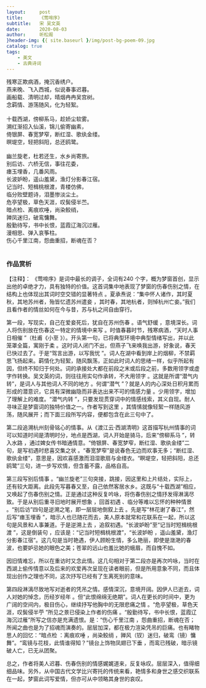 ```yaml
---
layout:     post
title:      《莺啼序》
subtitle:   宋 吴文英
date:       2020-08-03
author:     听松阁
}header-img: {{ site.baseurl }/img/post-bg-poem-09.jpg
catalog: true
tags:
    - 美文
    - 古典诗词
---
```


残寒正欺病酒，掩沉香绣户。<br>
燕来晚、飞入西城，似说春事迟暮。<br>
画船载、清明过却，晴烟冉冉吴宫树。<br>
念羁情、游荡随风，化为轻絮。<br>
<br>
十载西湖，傍柳系马，趁娇尘软雾。<br>
溯红渐招入仙溪，锦儿偷寄幽素，<br>
倚银屏、春宽梦窄，断红湿、歌纨金缕。<br>
暝堤空，轻把斜阳，总还鸥鹭。<br>
<br>
幽兰旋老，杜若还生，水乡尚寄旅。<br>
别后访、六桥无信，事往花委，<br>
瘗玉埋香，几番风雨。<br>
长波妒盼，遥山羞黛，渔灯分影春江宿。<br>
记当时、短楫桃根渡，青楼仿佛，<br>
临分败壁题诗，泪墨惨淡尘土。<br>
危亭望极，草色天涯，叹鬓侵半苎。<br>
暗点检、离痕欢唾，尚染鲛绡，<br>
亸凤迷归，破鸾慵舞。<br>
殷勤待写，书中长恨，蓝霞辽海沉过雁。<br>
漫相思、弹入哀筝柱。<br>
伤心千里江南，怨曲重招，断魂在否？<br>
<br>
  
### 作品赏析
【注释】：
《莺啼序》是词中最长的调子，全词有240 个字，概为梦窗首创，显示出他的卓绝才力，具有独特的价值。这首词集中地表现了梦窗的伤春伤别之情，在结构上也体现出其词时空交错的显著特点 。夏承焘说：“集中怀人诸作，其时夏秋，其地苏州者，殆皆忆遗苏州遣妾 ，其时春，其地杭者，则悼杭州亡妾。”我们且看作者的情丝如何在今与昔，苏与杭之间自由穿行。

第一段，写现实，自己在爱妾死后，犹自在苏州伤春 。语气舒缓 ，意境深长。词人将伤别放在伤春这一特定的情境中来写 。时值春暮时节，残寒病酒，“天时人事日相催 ”（杜甫《小至 》）。开头第一句，已将典型环境中典型情绪写出，并以此笼罩全篇，寓刚于柔 。这时词人闭门不出，但燕子飞来唤我出游，好象说，春天已快过去了。于是“驾言出游，以写我忧 ”。词人在湖中看到岸上的烟柳，不禁羁思飞扬起来。羁情化为轻絮，随风飘荡，正如此时词人的思绪一样，似乎所起有因，但终不知归于何处。词的承接处大都在前段之末或后段之前，多数用领字或虚字作转换。吴文英的词，则往往用实句作承转，不大用领字 。这就是所谓“潜气内转”，是词人与其他词人不同的地方 。何谓“潜气 ”？就是人的内心深处日积月累而形成的潜意识，它具有深微幽隐而非表达出来不可的情感力量 。少用领字，增加了理解上的难度。“潜气内转 ”，只要发现贯穿词中的情感线索，其义自现。耐人寻味正是梦窗词的独特价值之一。作者写到这里 ，其情愫就像轻絮一样随风游荡，随风展开；而下面三段所写内容，便都包含在此三句中了。

第二段追溯杭州刻骨铭心的情事。从《渡江云·西湖清明》这首描写杭州情事的词可以知道时间是清明时分，地点是西湖，词人开始是骑马，后来“傍柳系马 ”，转入水路 ，通过婢女传书暗通情意。“倚银屏、春宽梦窄，断红湿、歌纨金缕”二句，是写初遇时悲喜交集之状 。“春宽梦窄”是说春色无边而欢事无多；“断红湿、歌纨金缕”，意思是，因欢喜感激而泪湿歌扇与金缕衣。“瞑堤空，轻把斜阳，总还鸥鹭”三句，进一步写欢情，但含蓄不露，品格自高。

第三段写别后情事 。“幽兰旋老”三句突接，跳接，因这里和上片结处，实际上，还有较大距离。此段先写暮春又至，自己依然客居水乡。这既与“十载西湖”相应，又唤起了伤春伤别之情。正是通过这种反复吟咏，将伤春伤别之情抒发得淋漓尽致。于是从别后重寻旧地时展开想象 ，回首初遇 、临分等难以忘怀的种种情景 。“别后访”四句是逆溯之笔，即一层层地倒叙上去 。先是写“林花谢了春江”，然后写“瘗玉埋香 ”，暗示人也已随花而去，美人原本就常和花联系在一起，所以这句是风景和人事兼道。于是逆溯上去 ，追叙初遇。“长波妒盼”至“记当时短楫桃根渡 ”，这是倒装句 ，应该是：“记当时短楫桃根渡”，“长波妒盼 ，遥山羞黛，渔灯分影春江宿”。这几句是当时艳遇，伊人顾盼生情，多么艳丽，即使是潋滟的春波，也要妒忌她的眼色之美；苍翠的远山也羞比她的蛾眉，而自愧不如。

因旧情难忘，所以在重访时又念此情。这几句相对于第二段亦是再次吟咏，当时在西湖上偷传情意以及后来的欢爱再次呈现在读者眼前，但是所用意象不同，而且体现出创作之理也不同，这次抒写已经有了生离死别的意味。

第四段淋漓尽致地写对逝者的凭吊之情。感情深沉，意境开阔。因伊人已逝去，词人对她的悼念，历经岁经年 。但“此恨绵绵无绝期”。词人在更长的时间中，更为广阔的空间内，极目伤心，继续抒写他胸中的无限悲痛之情 。“危亭望极，草色天涯，叹鬓侵半苧 ”所见之景已侵染上作者的伤痛 。“殷勤待写，书中长恨，蓝霞辽海沉过雁”所写之信亦是充满遗恨。是：“伤心千里江南 ，怨曲重招，断魂在否；所闻之曲也是为了招魂而演奏的。层层加深，都在极力渲染凭吊的巨痛。也有睹物思人的回忆：“暗点检 ：离痕欢唾 ，尚染鲛绡 ，亸风（钗）迷归，破鸾（镜）慵舞”。“鸾镜与花枝，此情谁得知？”镜台上饰物凤翅已下垂 ，而鸾已残破，暗示镜破人亡，已无从团聚。

总之，作者将美人迟暮、伤春伤别的情感娓娓道来，反复咏叹。层层深入，值得细细品味。另外，从中国古代文学比兴寄托的传统来看，艳情多和身世之感交织联系在一起，梦窗此词写爱情，但亦可从中领略其身世的哀叹。
